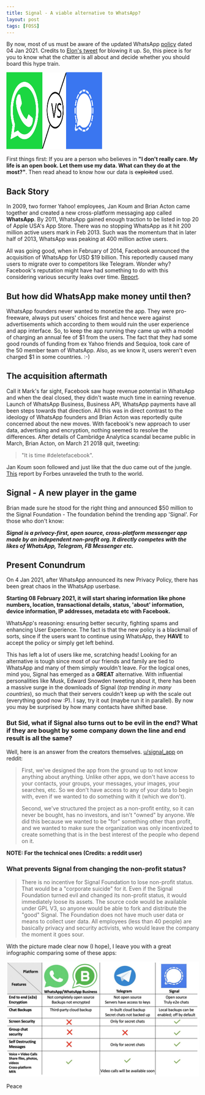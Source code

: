```yaml
---
title: Signal - A viable alternative to WhatsApp?
layout: post
tags: [FOSS]
---
```


By now, most of us must be aware of the updated WhatsApp [policy](https://www.whatsapp.com/legal/updates/privacy-policy/?lang=en) dated 04 Jan 2021. Credits to [Elon's tweet](https://twitter.com/elonmusk/status/1347165127036977153) for blowing it up. So, this piece is for you to know what the chatter is all about and decide whether you should board this hype train.

<!-- ![WhatsApp vs Signal](/assets/posts/Signal-A-viable-alternative-to-WhatsApp/WhatsAppVsSignal.svg) -->

<img src="/assets/posts/Signal-A-viable-alternative-to-WhatsApp/WhatsAppVsSignal.svg" alt="WhatsApp vs Signal" width="250px" height="200px">

First things first: If you are a person who believes in __"I don't really care. My life is an open book. Let them use my data. What can they do at the most?"__. Then read ahead to know how our data is ~~exploited~~ used.

## Back Story

In 2009, two former Yahoo! employees, Jan Koum and Brian Acton came together and created a new cross-platform messaging app called **WhatsApp**. By 2011, WhatsApp gained enough traction to be listed in top 20 of Apple USA's App Store. There was no stopping WhatsApp as it hit 200 million active users mark in Feb 2013. Such was the momentum that in later half of 2013, WhatsApp was peaking at 400 million active users.

All was going good, when in February of 2014, Facebook announced the acquisition of WhatsApp for USD $19 billion. This reportedly caused many users to migrate over to competitors like Telegram. Wonder why? Facebook's reputation might have had something to do with this considering various security leaks over time. [Report](https://www.techrepublic.com/article/facebook-data-privacy-scandal-a-cheat-sheet/). 

## But how did WhatsApp make money until then?

WhatsApp founders never wanted to monetize the app. They were pro-freeware, always put users' choices first and hence were against advertisements which according to them would ruin the user experience and app interface. So, to keep the app running they came up with a model of charging an annual fee of $1 from the users. The fact that they had some good rounds of funding from ex Yahoo friends and Sequioa, took care of the 50 member team of WhatsApp. Also, as we know it, users weren't even charged $1 in some countries. :-)

## The acquisition aftermath

Call it Mark's far sight, Facebook saw huge revenue potential in WhatsApp and when the deal closed, they didn't waste much time in earning revenue. Launch of WhatsApp Business, Business API, WhatsApp payments have all been steps towards that direction. All this was in direct contrast to the ideology of WhatsApp founders and Brian Acton was reportedly quite concerned about the new moves. With facebook's new approach to user data, advertising and encryption, nothing seemed to resolve the differences. After details of Cambridge Analytica scandal became public in March, Brian Acton, on March 21 2018 quit, tweeting:
>"It is time #deletefacebook". 

Jan Koum soon followed and just like that the duo came out of the jungle. [This](https://www.forbes.com/sites/parmyolson/2018/09/26/exclusive-whatsapp-cofounder-brian-acton-gives-the-inside-story-on-deletefacebook-and-why-he-left-850-million-behind/?sh=39a2756c3f20) report by Forbes unraveled the truth to the world. 

## Signal - A new player in the game

Brian made sure he stood for the right thing and announced $50 million to the Signal Foundation - The foundation behind the trending app 'Signal'. For those who don't know:

**_Signal is a privacy-first, open source, cross-platform messenger app made by an independent non-profit org. It directly competes with the likes of WhatsApp, Telegram, FB Messenger etc._**

## Present Conundrum

On 4 Jan 2021, after WhatsApp announced its new Privacy Policy, there has been great chaos in the WhatsApp userbase. 

**Starting 08 February 2021, it will start sharing information like phone numbers, location, transactional details, status, 'about' information, device information, IP addresses, metadata etc with Facebook.**

WhatsApp's reasoning: ensuring better security, fighting spams and enhancing User Experience. The fact is that the new policy is a blackmail of sorts, since if the users want to continue using WhatsApp, they **HAVE** to accept the policy or simply get left behind. 

This has left a lot of users like me, scratching heads! Looking for an alternative is tough since most of our friends and family are tied to WhatsApp and many of them simply wouldn't leave. For the logical ones, mind you, Signal has emerged as a **GREAT** alternative. With influential personalities like Musk, Edward Snowden tweeting about it, there has been a massive surge in the downloads of Signal (_top trending in many countries_), so much that their servers couldn't keep up with the scale out  (everything good now :P). I say, try it out (maybe run it in parallel). By now you may be surprised by how many contacts have shifted base.

### But Sid, what if Signal also turns out to be evil in the end? What if they are bought by some company down the line and end result is all the same?

Well, here is an answer from the creators themselves. [u/signal_app](https://www.reddit.com/user/signal_app/) on reddit:

>First, we've designed the app from the ground up to not know anything about anything. Unlike other apps, we don't have access to your contacts, your groups, your messages, your images, your searches, etc. So we don't have access to any of your data to begin with, even if we wanted to do something with it (which we don't).
>
>Second, we've structured the project as a non-profit entity, so it can never be bought, has no investors, and isn't "owned" by anyone. We did this because we wanted to be "for" something other than profit, and we wanted to make sure the organization was only incentivized to create something that is in the best interest of the people who depend on it.

__NOTE: For the technical ones (Credits: a reddit user)__

### What prevents Signal from changing the non-profit status?

>There is no incentive for Signal Foundation to lose non-profit status. That would be a "corporate suicide" for it.
>Even if the Signal Foundation turned evil and changed its non-profit status, it would immediately loose its assets. The source code would be available under GPL V3, so anyone would be able to fork and distribute the "good" Signal. The Foundation does not have much user data or means to collect user data. All employees (less than 40 people) are basically privacy and security activists, who would leave the company the moment it goes sour.

With the picture made clear now (I hope), I leave you with a great infographic comparing some of these apps:

![App Comparision](/assets/posts/Signal-A-viable-alternative-to-WhatsApp/Infographic.jpg)

Peace 